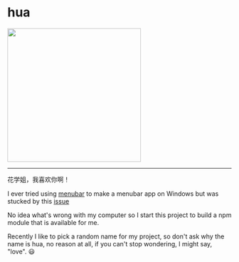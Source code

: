 # hua

<img src="http://s1.momo.moda/2015/07/13/68264bdb65b97eeae6788aa3348e553c.png" width="300">

---

花学姐，我喜欢你啊！

I ever tried using [menubar](https://github.com/maxogden/menubar) to make a menubar app on Windows but was stucked by this [issue](https://github.com/maxogden/menubar/issues/32)

No idea what's wrong with my computer so I start this project to build a npm module that is available for me.

Recently I like to pick a random name for my project, so don't ask why the name is hua, no reason at all, if you can't stop wondering, I might say, "love". 😃 
